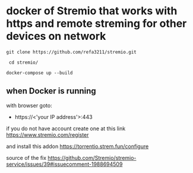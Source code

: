 # docker of Stremio that works with https and remote streming for other devices on network 

```
git clone https://github.com/refa3211/stremio.git
```
```
 cd stremio/
```
```
docker-compose up --build
```

## when Docker is running

with browser goto:

* https://<'your IP address'>:443


if you do not have account 
create one at this link
https://www.stremio.com/register

and install this addon 
https://torrentio.strem.fun/configure

source of the fix
https://github.com/Stremio/stremio-service/issues/39#issuecomment-1988694509
